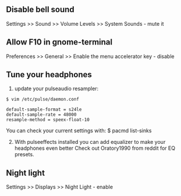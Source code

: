 ## Disable bell sound

Settings >> Sound >> Volume Levels >> System Sounds - mute it

## Allow F10 in gnome-terminal

Preferences >> General >> Enable the menu accelerator key - disable

## Tune your headphones

1. update your pulseaudio resampler:
```
$ vim /etc/pulse/daemon.conf 

default-sample-format = s24le
default-sample-rate = 48000
resample-method = speex-float-10
```

You can check your current settings with:
$ pacmd list-sinks

2. With pulseeffects installed you can add equalizer to make your headphones even better
Check out Oratory1990 from reddit for EQ presets.


## Night light

Settings >> Displays >> Night Light - enable
